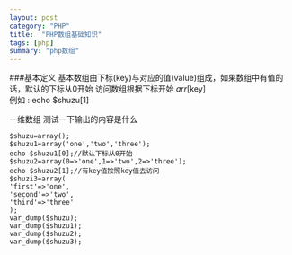 ```yaml
---
layout: post
category: "PHP"
title:  "PHP数组基础知识"
tags: [php]
summary: "php数组"
---
```

###基本定义
基本数组由下标(key)与对应的值(value)组成，如果数组中有值的话，默认的下标从0开始
访问数组根据下标开始 $arr[$key]  
例如 : echo $shuzu[1]


一维数组
测试一下输出的内容是什么


```
$shuzu=array();
$shuzu1=array('one','two','three');
echo $shuzu1[0];//默认下标从0开始
$shuzu2=array(0=>'one',1=>'two',2=>'three');
echo $shuzu2[1];//有key值按照key值去访问
$shuzi3=array(
'first'=>'one',
'second'=>'two',
'third'=>'three'
);
var_dump($shuzu);
var_dump($shuzu1);
var_dump($shuzu2);
var_dump($shuzu3);
```

